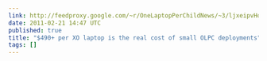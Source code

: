 ```yaml
---
link: http://feedproxy.google.com/~r/OneLaptopPerChildNews/~3/ljxeipvHqoc/490_per_xo_laptop_the_real_cos.html
date: 2011-02-21 14:47 UTC
published: true
title: "$490+ per XO laptop is the real cost of small OLPC deployments"
tags: []
---
```



